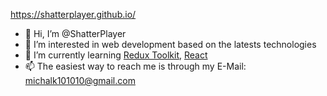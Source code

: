 https://shatterplayer.github.io/
- 👋 Hi, I’m @ShatterPlayer
- 👀 I’m interested in web development based on the latests technologies
- 🌱 I’m currently learning [Redux Toolkit](https://github.com/reduxjs/redux-toolkit), [React](https://github.com/facebook/react)
- 📫 The easiest way to reach me is through my E-Mail: michalk101010@gmail.com

<!---
ShatterPlayer/ShatterPlayer is a ✨ special ✨ repository because its `README.md` (this file) appears on your GitHub profile.
You can click the Preview link to take a look at your changes.
--->
